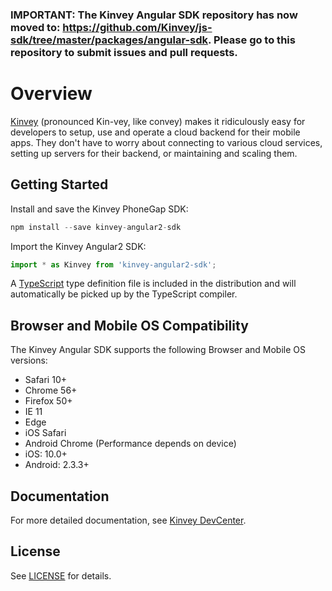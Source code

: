 ### **IMPORTANT: The Kinvey Angular SDK repository has now moved to: https://github.com/Kinvey/js-sdk/tree/master/packages/angular-sdk. Please go to this repository to submit issues and pull requests.**



# Overview

[Kinvey](http://www.kinvey.com) (pronounced Kin-vey, like convey) makes it ridiculously easy for developers to setup, use and operate a cloud backend for their mobile apps. They don't have to worry about connecting to various cloud services, setting up servers for their backend, or maintaining and scaling them.

## Getting Started

Install and save the Kinvey PhoneGap SDK:

```javascript
npm install --save kinvey-angular2-sdk
```

Import the Kinvey Angular2 SDK:

```javascript
import * as Kinvey from 'kinvey-angular2-sdk';
```

A [TypeScript](https://www.typescriptlang.org/) type definition file is included in the distribution and will automatically be picked up by the TypeScript compiler.

## Browser and Mobile OS Compatibility

The Kinvey Angular SDK supports the following Browser and Mobile OS versions:

- Safari 10+
- Chrome 56+
- Firefox 50+
- IE 11
- Edge
- iOS Safari
- Android Chrome (Performance depends on device)
- iOS: 10.0+
- Android: 2.3.3+

## Documentation

For more detailed documentation, see [Kinvey DevCenter](http://devcenter.kinvey.com/angular2).

## License

See [LICENSE](LICENSE) for details.
